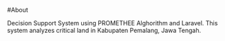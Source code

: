 #About 

Decision Support System using PROMETHEE Alghorithm and Laravel.
This system analyzes critical land in Kabupaten Pemalang, Jawa Tengah.
